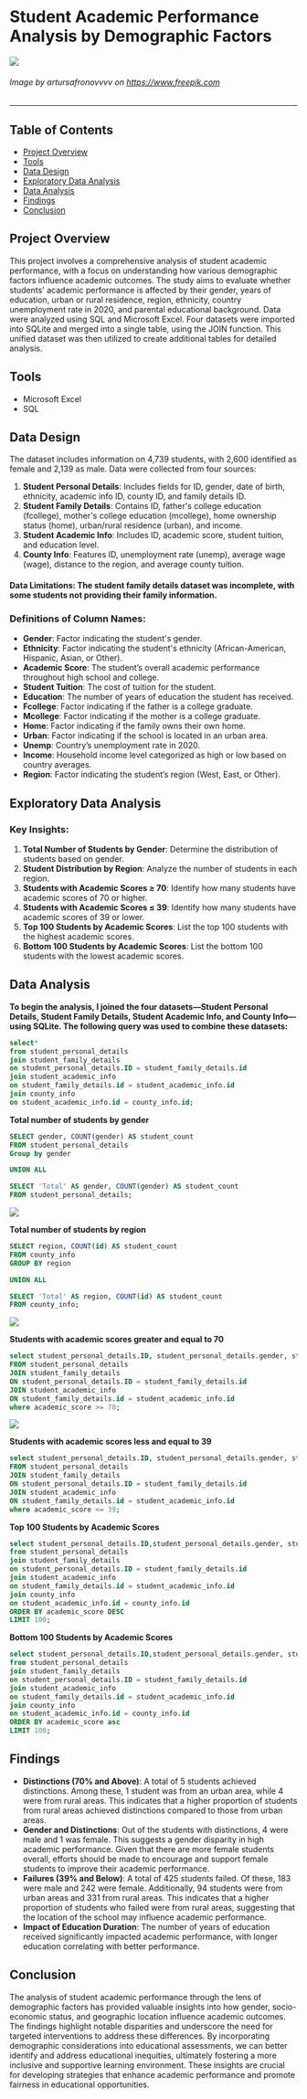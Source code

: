 # Student Academic Performance Analysis by Demographic Factors

![](intro_image.jpg)
###### Image by artursafronovvvv on https://www.freepik.com
---

## Table of Contents
- [Project Overview](#project-overview)
- [Tools](#tools)
- [Data Design](#data-design)
- [Exploratory Data Analysis](#exploratory-data-analysis)
- [Data Analysis](#data-analysis)
- [Findings](#findings)
- [Conclusion](#conclusion)  

## Project Overview
This project involves a comprehensive analysis of student academic performance, with a focus on understanding how various demographic factors influence academic outcomes. The study aims to evaluate whether students' academic performance is affected by their gender, years of education, urban or rural residence, region, ethnicity, country unemployment rate in 2020, and parental educational background. 
Data were analyzed using SQL and Microsoft Excel. Four datasets were imported into SQLite and merged into a single table, using the JOIN function. This unified dataset was then utilized to create additional tables for detailed analysis.

## Tools
- Microsoft Excel
- SQL

## Data Design

The dataset includes information on 4,739 students, with 2,600 identified as female and 2,139 as male. Data were collected from four sources:
1. **Student Personal Details**: Includes fields for ID, gender, date of birth, ethnicity, academic info ID, county ID, and family details ID.
2. **Student Family Details**: Contains ID, father's college education (fcollege), mother's college education (mcollege), home ownership status (home), urban/rural residence (urban), and income.
3. **Student Academic Info**: Includes ID, academic score, student tuition, and education level.
4. **County Info**: Features ID, unemployment rate (unemp), average wage (wage), distance to the region, and average county tuition.

#### **Data Limitations**: The student family details dataset was incomplete, with some students not providing their family information.

### **Definitions of Column Names**:

-	**Gender**: Factor indicating the student's gender.
-	**Ethnicity**: Factor indicating the student's ethnicity (African-American, Hispanic, Asian, or Other).
-	**Academic Score**: The student’s overall academic performance throughout high school and college.
-	**Student Tuition**: The cost of tuition for the student.
-	**Education**: The number of years of education the student has received.
-	**Fcollege**: Factor indicating if the father is a college graduate.
-	**Mcollege**: Factor indicating if the mother is a college graduate.
-	**Home**: Factor indicating if the family owns their own home.
-	**Urban**: Factor indicating if the school is located in an urban area.
-	**Unemp**: Country’s unemployment rate in 2020.
-	**Income**: Household income level categorized as high or low based on country averages.
-	**Region**: Factor indicating the student’s region (West, East, or Other).

## Exploratory Data Analysis

### **Key Insights**:

1.	**Total Number of Students by Gender**: Determine the distribution of students based on gender.
2.	**Student Distribution by Region**: Analyze the number of students in each region.
3.	**Students with Academic Scores ≥ 70**: Identify how many students have academic scores of 70 or higher.
4.	**Students with Academic Scores ≤ 39**: Identify how many students have academic scores of 39 or lower.
5.	**Top 100 Students by Academic Scores**: List the top 100 students with the highest academic scores.
6.	**Bottom 100 Students by Academic Scores**: List the bottom 100 students with the lowest academic scores.

## Data Analysis

**To begin the analysis, I joined the four datasets—Student Personal Details, Student Family Details, Student Academic Info, and County Info—using SQLite. The following query was used to combine these datasets:**

```sql
select*
from student_personal_details
join student_family_details
on student_personal_details.ID = student_family_details.id
join student_academic_info
on student_family_details.id = student_academic_info.id
join county_info
on student_academic_info.id = county_info.id;
```

**Total number of students by gender**

```sql
SELECT gender, COUNT(gender) AS student_count
FROM student_personal_details
Group by gender

UNION ALL

SELECT 'Total' AS gender, COUNT(gender) AS student_count
FROM student_personal_details;
```

![](total_no_of_students_by_gender.png)

**Total number of students by region**

```sql
SELECT region, COUNT(id) AS student_count
FROM county_info
GROUP BY region

UNION ALL

SELECT 'Total' AS region, COUNT(id) AS student_count
FROM county_info;
```

![](total_no_of_students_by_region.png)

**Students with academic scores greater and equal to 70**

```sql
select student_personal_details.ID, student_personal_details.gender, student_academic_info.academic_score, student_academic_info.education, student_family_details.urban     
FROM student_personal_details
JOIN student_family_details
ON student_personal_details.ID = student_family_details.id
JOIN student_academic_info
ON student_family_details.id = student_academic_info.id
where academic_score >= 70;
```

![](students_with_academic_score_greater_and_equal_to_70.png)

**Students with academic scores less and equal to 39**

```sql
select student_personal_details.ID, student_personal_details.gender, student_academic_info.academic_score, student_academic_info.education, student_family_details.urban     
FROM student_personal_details
JOIN student_family_details
ON student_personal_details.ID = student_family_details.id
JOIN student_academic_info
ON student_family_details.id = student_academic_info.id
where academic_score <= 39;
```

**Top 100 Students by Academic Scores**

```sql
select student_personal_details.ID,student_personal_details.gender, student_academic_info.academic_score, county_info.unemp, county_info.region, student_family_details.urban, student_personal_details.ethnicity
from student_personal_details
join student_family_details
on student_personal_details.ID = student_family_details.id
join student_academic_info
on student_family_details.id = student_academic_info.id
join county_info
on student_academic_info.id = county_info.id
ORDER BY academic_score DESC
LIMIT 100;
```

**Bottom 100 Students by Academic Scores**

```sql
select student_personal_details.ID,student_personal_details.gender, student_academic_info.academic_score, county_info.unemp, county_info.region, student_family_details.urban, student_personal_details.ethnicity
from student_personal_details
join student_family_details
on student_personal_details.ID = student_family_details.id
join student_academic_info
on student_family_details.id = student_academic_info.id
join county_info
on student_academic_info.id = county_info.id
ORDER BY academic_score asc
LIMIT 100;
```

## Findings

- **Distinctions (70% and Above)**: A total of 5 students achieved distinctions. Among these, 1 student was from an urban area, while 4 were from rural areas. This indicates that a higher proportion of students from rural areas achieved distinctions compared to those from urban areas.
- **Gender and Distinctions**: Out of the students with distinctions, 4 were male and 1 was female. This suggests a gender disparity in high academic performance. Given that there are more female students overall, efforts should be made to encourage and support female students to improve their academic performance.
- **Failures (39% and Below)**: A total of 425 students failed. Of these, 183 were male and 242 were female. Additionally, 94 students were from urban areas and 331 from rural areas. This indicates that a higher proportion of students who failed were from rural areas, suggesting that the location of the school may influence academic performance.
- **Impact of Education Duration**: The number of years of education received significantly impacted academic performance, with longer education correlating with better performance.

## Conclusion

The analysis of student academic performance through the lens of demographic factors has provided valuable insights into how gender, socio-economic status, and geographic location influence academic outcomes. The findings highlight notable disparities and underscore the need for targeted interventions to address these differences. By incorporating demographic considerations into educational assessments, we can better identify and address educational inequities, ultimately fostering a more inclusive and supportive learning environment. These insights are crucial for developing strategies that enhance academic performance and promote fairness in educational opportunities.

